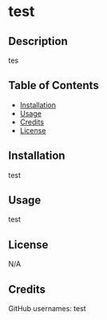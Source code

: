 
# test

## Description 
tes
        
## Table of Contents
* [Installation](#installation)
* [Usage](#usage)
* [Credits](#credits)
* [License](#license)
            
## Installation
test
                 
## Usage 
test
        
## License
N/A
       
## Credits
GitHub usernames:
test
         